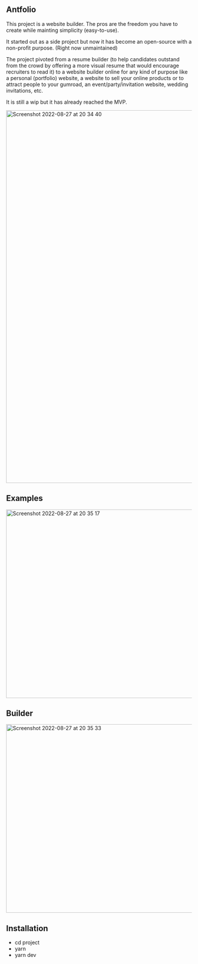 ## Antfolio

This project is a website builder. The pros are the freedom you have to create while mainting simplicity (easy-to-use).

It started out as a side project but now it has become an open-source with a non-profit purpose. (Right now unmaintained)

The project pivoted from a resume builder (to help candidates outstand from the crowd by offering a more visual resume that would encourage recruiters to read it) to a website builder online for any kind of purpose like a personal (portfolio) website, a website to sell your online products or to attract people to your gumroad, an event/party/invitation website, wedding invitations, etc. 

It is still a wip but it has already reached the MVP.



<img width="1012" alt="Screenshot 2022-08-27 at 20 34 40" src="https://user-images.githubusercontent.com/44972334/187043700-b2b9a243-d1a0-459b-b3e3-0f6f65b51334.png">

## Examples

<img width="512" alt="Screenshot 2022-08-27 at 20 35 17" src="https://user-images.githubusercontent.com/44972334/187043724-32e3fd6f-3f5e-46b8-90a1-e05c8160ba4e.png">

## Builder

<img width="512" alt="Screenshot 2022-08-27 at 20 35 33" src="https://user-images.githubusercontent.com/44972334/187043732-d9b8e04f-6b17-4e96-98c8-7ae5b252016f.png">


## Installation

- cd project
- yarn
- yarn dev
